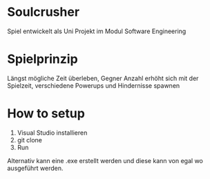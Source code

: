 # Soulcrusher
Spiel entwickelt als Uni Projekt im Modul Software Engineering
# Spielprinzip
Längst mögliche Zeit überleben, Gegner Anzahl erhöht sich mit der Spielzeit, verschiedene Powerups und Hindernisse spawnen
# How to setup
1. Visual Studio installieren
2. git clone
3. Run

Alternativ kann eine .exe erstellt werden und diese kann von egal wo ausgeführt werden.
